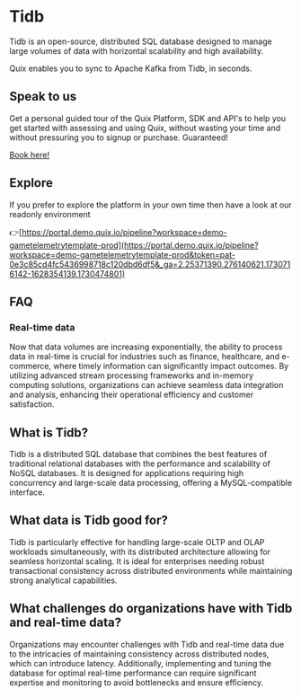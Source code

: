 <!-- START MARKDOWN -->
<!--[tech-name]-->
# Tidb

<!--[ai-blurb-about-tech]-->
Tidb is an open-source, distributed SQL database designed to manage large volumes of data with horizontal scalability and high availability.

Quix enables you to sync to Apache Kafka <span id="to_or_from">from</span> <span id="techname">Tidb</span>, in seconds.

## Speak to us

Get a personal guided tour of the Quix Platform, SDK and API's to help you get started with assessing and using Quix, without wasting your time and without pressuring you to signup or purchase. Guaranteed!

[Book here!](https://share.hsforms.com/1iW0TmZzKQMChk0lxd_tGiw4yjw2?__hstc=175542013.19c333c2ae8002be5fbc6a17a447e442.1730474801833.1730474801833.1730716142494.2&__hssc=175542013.2.1730716142494&__hsfp=3927774151)


## Explore

If you prefer to explore the platform in your own time then have a look at our readonly environment

👉[https://portal.demo.quix.io/pipeline?workspace=demo-gametelemetrytemplate-prod](https://portal.demo.quix.io/pipeline?workspace=demo-gametelemetrytemplate-prod&token=pat-0e3c85cd4fc5436998718c120dbd6df5&_ga=2.25371390.276140621.1730716142-1628354139.1730474801)


## FAQ

### Real-time data

Now that data volumes are increasing exponentially, the ability to process data in real-time is crucial for industries such as finance, healthcare, and e-commerce, where timely information can significantly impact outcomes. By utilizing advanced stream processing frameworks and in-memory computing solutions, organizations can achieve seamless data integration and analysis, enhancing their operational efficiency and customer satisfaction.

## What is <span id="techname">Tidb</span>?

<!--[tech-seo-text]-->
Tidb is a distributed SQL database that combines the best features of traditional relational databases with the performance and scalability of NoSQL databases. It is designed for applications requiring high concurrency and large-scale data processing, offering a MySQL-compatible interface.

## What data is <span id="techname">Tidb</span> good for?

<!--[tech-data-seo-text]-->
Tidb is particularly effective for handling large-scale OLTP and OLAP workloads simultaneously, with its distributed architecture allowing for seamless horizontal scaling. It is ideal for enterprises needing robust transactional consistency across distributed environments while maintaining strong analytical capabilities.

## What challenges do organizations have with <span id="techname">Tidb</span> and real-time data?

<!--[tech-challenges-seo-text]-->
Organizations may encounter challenges with Tidb and real-time data due to the intricacies of maintaining consistency across distributed nodes, which can introduce latency. Additionally, implementing and tuning the database for optimal real-time performance can require significant expertise and monitoring to avoid bottlenecks and ensure efficiency.
<!-- END MARKDOWN -->